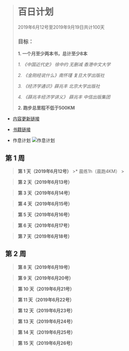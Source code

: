 > # 百日计划
> 2019年6月12号至2019年9月19日共计100天
>
> ### 目标：
> **1. 一个月至少两本书，总计至少8本**
>
> *1. 《中国近代史》 徐中约 无删减 香港中文大学*
>
> *2. 《金刚经说什么》南怀瑾 复旦大学出版社*
>
> *3. 《经济学通识》薛兆丰 北京大学出版社*
>
> *4. 《薛兆丰经济学讲义》 薛兆丰 中信出版集团*
>
> **2. 跑步总里程不低于500KM**

- [内容更新链接](http://d5da2ffa.wiz03.com/share/s/3lSy_W0xl4SM2WTmit29CtcC0Xo3bx2CBADh2QznLN3lrhZi)

- [书籍链接](https://github.com/newnongchaoer/Book)
- 作息计划
![作息计划](https://github.com/sangeren1002/Notes/blob/master/Plan/image/plan20190612.png?raw=true)

## 第 1 周
>**第 1 天（2019年6月12号）**
    >* 晨练1h（晨跑4KM）
    >



>**第 2 天（2019年6月13号）**

>**第 3 天（2019年6月14号）**

>**第 4 天（2019年6月15号）**

>**第 5 天（2019年6月16号）**

>**第 6 天（2019年6月17号）**

>**第 7 天（2019年6月18号）**



## 第 2 周
>**第 8 天（2019年6月19号）**

>**第 9 天（2019年6月20号）**

>**第 10 天（2019年6月21号）**

>**第 11 天（2019年6月22号）**

>**第 12 天（2019年6月23号）**

>**第 13 天（2019年6月24号）**

>**第 14 天（2019年6月25号）**

>**第 15 天（2019年6月26号）**
